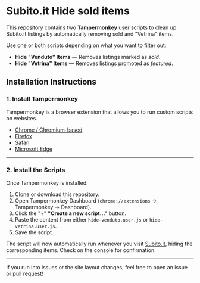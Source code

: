 
# Subito.it Hide sold items

This repository contains two **Tampermonkey** user scripts to clean up Subito.it listings by automatically removing sold and "Vetrina" items.

Use one or both scripts depending on what you want to filter out:

- **Hide "Venduto" Items** — Removes listings marked as *sold*.
- **Hide "Vetrina" Items** — Removes listings promoted as *featured*.

## Installation Instructions

### 1. Install Tampermonkey
Tampermonkey is a browser extension that allows you to run custom scripts on websites.

- [Chrome / Chromium-based](https://tampermonkey.net/?ext=dhdg&browser=chrome)
- [Firefox](https://tampermonkey.net/?ext=dhdg&browser=firefox)
- [Safari](https://tampermonkey.net/?ext=dhdg&browser=safari)
- [Microsoft Edge](https://tampermonkey.net/?ext=dhdg&browser=edge)

---

### 2. Install the Scripts

Once Tampermonkey is installed:

1. Clone or download this repository.
2. Open Tampermonkey Dashboard (`chrome://extensions` → Tampermonkey → Dashboard).
3. Click the "+" **"Create a new script..."** button.
4. Paste the content from either `hide-venduto.user.js` or `hide-vetrina.user.js`.
5. Save the script.

The script will now automatically run whenever you visit [Subito.it](https://www.subito.it), hiding the corresponding items. Check on the console for confirmation.

---

If you run into issues or the site layout changes, feel free to open an issue or pull request!
